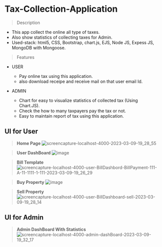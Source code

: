 # Tax-Collection-Application

> Description
* This app collect the online all type of taxes.
* Also show statistics of collecting taxes for Admin.
* Used-stack: html5, CSS, Bootstrap, chart.js, EJS, Node JS, Expess JS, MongoDB with Mongoose.

> Features
- USER
  * Pay online tax using this application.
  * also download receipe and receive mail on that user email Id.
  
- ADMIN 
  * Chart for easy to visualize statistics of collected tax (Using Chart.JS).
  * Check the how to many taxpayers pay the tax or not.
  * Easy to maintain report of tax using this application.

## UI for User
>  **Home Page**
![screencapture-localhost-4000-2023-03-09-19_28_55](https://user-images.githubusercontent.com/89524070/224047938-be020b9a-ff1b-4788-b29f-8b0ab6ce9fe8.png)


> **User DashBoard**
![image](https://user-images.githubusercontent.com/89524070/224046251-84653b4c-a140-45a0-b1d9-bc1a05d0570d.png)

> **Bill Template**
![screencapture-localhost-4000-user-BillDashbord-BillPayment-111-A-11-1111-1-111-2023-03-09-19_26_29](https://user-images.githubusercontent.com/89524070/224047337-a14f6143-f0cb-4f0a-a000-00fcc739189e.png)

> **Buy Property**
![image](https://user-images.githubusercontent.com/89524070/224047557-0ecaa5cb-9578-4f7e-a6d4-5e682d68be38.png)

> **Sell Property**
![screencapture-localhost-4000-user-BillDashboard-sell-2023-03-09-19_28_14](https://user-images.githubusercontent.com/89524070/224047691-87f47bf2-6904-43cc-bab9-64a3e367a378.png)

## UI for Admin

> **Admin DashBoard With Statistics**
![screencapture-localhost-4000-admin-dashBoard-2023-03-09-19_32_17](https://user-images.githubusercontent.com/89524070/224048749-74d945bc-c780-4b7b-a733-2a59f0b4a0cc.png)
